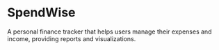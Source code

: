 # SpendWise
 A personal finance tracker that helps users manage their expenses and income, providing reports and visualizations.
